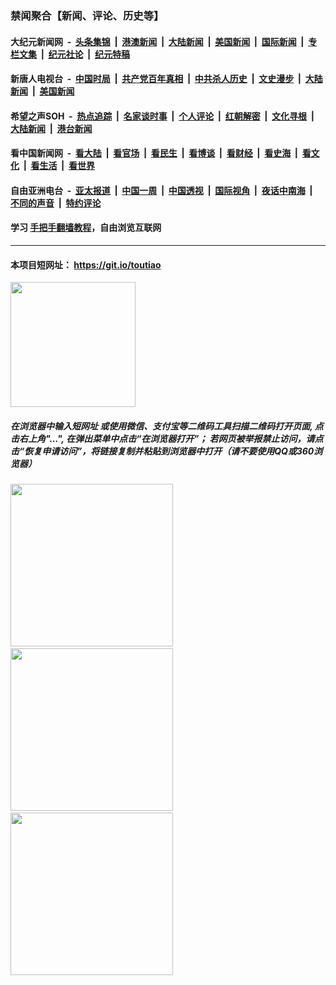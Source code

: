 ### 禁闻聚合【新闻、评论、历史等】

#### 大纪元新闻网 &nbsp;-&nbsp; [头条集锦](indexes/E头条集锦.md?t=02241002) &nbsp;|&nbsp; [港澳新闻](indexes/E港澳新闻.md?t=02241002)  &nbsp;|&nbsp; [大陆新闻](indexes/E大陆新闻.md?t=02241002) &nbsp;|&nbsp; [美国新闻](indexes/E美国新闻.md?t=02241002) &nbsp;|&nbsp; [国际新闻](indexes/E国际新闻.md?t=02241002) &nbsp;|&nbsp; [专栏文集](indexes/E专栏文集.md?t=02241002) &nbsp;|&nbsp; [纪元社论](indexes/E纪元社论.md?t=02241002) &nbsp;|&nbsp; [纪元特稿](indexes/E纪元特稿.md?t=02241002) 

#### 新唐人电视台 &nbsp;-&nbsp; [中国时局](indexes/N中国时局.md?t=02241002) &nbsp;|&nbsp; [共产党百年真相](indexes/N共产党百年真相.md?t=02241002) &nbsp;|&nbsp; [中共杀人历史](indexes/N中共杀人历史.md?t=02241002) &nbsp;|&nbsp; [文史漫步](indexes/N文史漫步.md?t=02241002) &nbsp;|&nbsp; [大陆新闻](indexes/N大陆新闻.md?t=02241002) &nbsp;|&nbsp; [美国新闻](indexes/N美国新闻.md?t=02241002)

#### 希望之声SOH &nbsp;-&nbsp; [热点追踪](indexes/H热点追踪.md?t=02241002) &nbsp;|&nbsp; [名家谈时事](indexes/H名家谈时事.md?t=02241002) &nbsp;|&nbsp; [个人评论](indexes/H个人评论.md?t=02241002)  &nbsp;|&nbsp; [红朝解密](indexes/H红朝解密.md?t=02241002) &nbsp;|&nbsp; [文化寻根](indexes/H文化寻根.md?t=02241002) &nbsp;|&nbsp; [大陆新闻](indexes/H大陆新闻.md?t=02241002) &nbsp;|&nbsp; [港台新闻](indexes/H港台新闻.md?t=02241002)

#### 看中国新闻网 &nbsp;-&nbsp; [看大陆](indexes/S看大陆.md?t=02241002) &nbsp;|&nbsp; [看官场](indexes/S看官场.md?t=02241002) &nbsp;|&nbsp; [看民生](indexes/S看民生.md?t=02241002)  &nbsp;|&nbsp; [看博谈](indexes/S看博谈.md?t=02241002) &nbsp;|&nbsp; [看财经](indexes/S看财经.md?t=02241002) &nbsp;|&nbsp; [看史海](indexes/S看史海.md?t=02241002) &nbsp;|&nbsp; [看文化](indexes/S看文化.md?t=02241002) &nbsp;|&nbsp; [看生活](indexes/S看生活.md?t=02241002) &nbsp;|&nbsp; [看世界](indexes/S看世界.md?t=02241002)

#### 自由亚洲电台 &nbsp;-&nbsp; [亚太报道](indexes/R亚太报道.md?t=02241002) &nbsp;|&nbsp; [中国一周](indexes/R中国一周.md?t=02241002) &nbsp;|&nbsp; [中国透视](indexes/R中国透视.md?t=02241002)  &nbsp;|&nbsp; [国际视角](indexes/R国际视角.md?t=02241002) &nbsp;|&nbsp; [夜话中南海](indexes/R夜话中南海.md?t=02241002) &nbsp;|&nbsp; [不同的声音](indexes/R不同的声音.md?t=02241002) &nbsp;|&nbsp; [特约评论](indexes/R特约评论.md?t=02241002)

#### 学习 [手把手翻墙教程](https://github.com/gfw-breaker/guides/wiki)，自由浏览互联网

----

#### 本项目短网址： https://git.io/toutiao
<img src="https://raw.githubusercontent.com/gfw-breaker/banned-news/master/scripts/img/qr.png" width="200px"/>  

##### 在浏览器中输入短网址 或使用微信、支付宝等二维码工具扫描二维码打开页面, 点击右上角"...", 在弹出菜单中点击“在浏览器打开”； 若网页被举报禁止访问，请点击“恢复申请访问”，将链接复制并粘贴到浏览器中打开（请不要使用QQ或360浏览器）

<img src="https://raw.githubusercontent.com/gfw-breaker/banned-news/master/scripts/img/1.png" width="260px"/> &nbsp; <img src="https://raw.githubusercontent.com/gfw-breaker/banned-news/master/scripts/img/2.png" width="260px"/> &nbsp; <img src="https://raw.githubusercontent.com/gfw-breaker/banned-news/master/scripts/img/3.png" width="260px"/>
